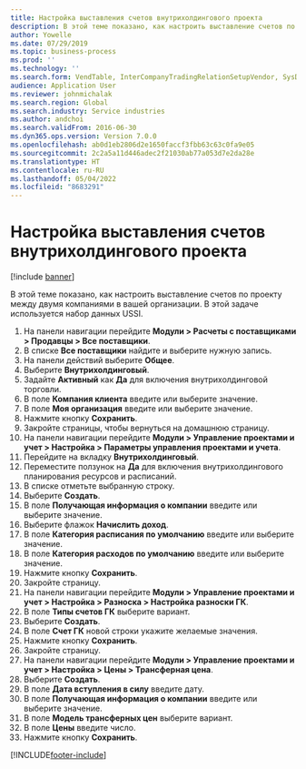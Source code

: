 ```yaml
---
title: Настройка выставления счетов внутрихолдингового проекта
description: В этой теме показано, как настроить выставление счетов по проекту между двумя компаниями в вашей организации.
author: Yowelle
ms.date: 07/29/2019
ms.topic: business-process
ms.prod: ''
ms.technology: ''
ms.search.form: VendTable, InterCompanyTradingRelationSetupVendor, SysDataAreaSelectLookup, ProjParameters, ProjPosting, ProjTransferPrice
audience: Application User
ms.reviewer: johnmichalak
ms.search.region: Global
ms.search.industry: Service industries
ms.author: andchoi
ms.search.validFrom: 2016-06-30
ms.dyn365.ops.version: Version 7.0.0
ms.openlocfilehash: ab0d1eb2806d2e1650faccf3fbb63c63c0fa9e05
ms.sourcegitcommit: 2c2a5a11d446adec2f21030ab77a053d7e2da28e
ms.translationtype: HT
ms.contentlocale: ru-RU
ms.lasthandoff: 05/04/2022
ms.locfileid: "8683291"
---
```

# <a name="configure-intercompany-project-invoicing"></a>Настройка выставления счетов внутрихолдингового проекта

[!include [banner](../../includes/banner.md)]

В этой теме показано, как настроить выставление счетов по проекту между двумя компаниями в вашей организации. В этой задаче используется набор данных USSI.

1. На панели навигации перейдите **Модули > Расчеты с поставщиками > Продавцы > Все поставщики**.
2. В списке **Все поставщики** найдите и выберите нужную запись.
3. На панели действий выберите **Общее**.
4. Выберите **Внутрихолдинговый**.
5. Задайте **Активный** как **Да** для включения внутрихолдинговой торговли.
6. В поле **Компания клиента** введите или выберите значение.
7. В поле **Моя организация** введите или выберите значение.
8. Нажмите кнопку **Сохранить**.
9. Закройте страницы, чтобы вернуться на домашнюю страницу.
10. На панели навигации перейдите **Модули > Управление проектами и учет > Настройка > Параметры управления проектами и учета**.
11. Перейдите на вкладку **Внутрихолдинговый**.
12. Переместите ползунок на **Да** для включения внутрихолдингового планирования ресурсов и расписаний.
13. В списке отметьте выбранную строку.
14. Выберите **Создать**.
15. В поле **Получающая информация о компании** введите или выберите значение.
16. Выберите флажок **Начислить доход**.
17. В поле **Категория расписания по умолчанию** введите или выберите значение.
18. В поле **Категория расходов по умолчанию** введите или выберите значение.
19. Нажмите кнопку **Сохранить**.
20. Закройте страницу.
21. На панели навигации перейдите **Модули > Управление проектами и учет > Настройка > Разноска > Настройка разноски ГК**.
22. В поле **Типы счетов ГК** выберите вариант.
23. Выберите **Создать**.
24. В поле **Счет ГК** новой строки укажите желаемые значения.
25. Нажмите кнопку **Сохранить**.
26. Закройте страницу.
27. На панели навигации перейдите **Модули > Управление проектами и учет > Настройка > Цены > Трансферная цена**.
28. Выберите **Создать**.
29. В поле **Дата вступления в силу** введите дату.
30. В поле **Получающая информация о компании** введите или выберите значение.
31. В поле **Модель трансферных цен** выберите вариант.
32. В поле **Цены** введите число.
33. Нажмите кнопку **Сохранить**.



[!INCLUDE[footer-include](../../includes/footer-banner.md)]